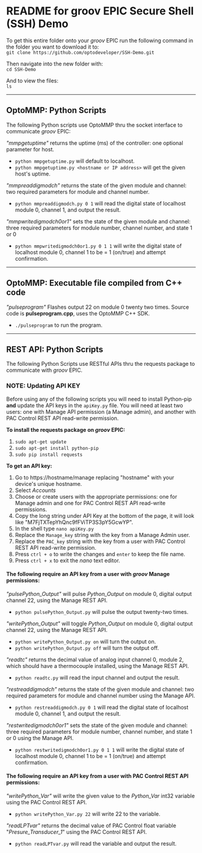 # README for groov EPIC Secure Shell (SSH) Demo

To get this entire folder onto your _groov_ EPIC run the following command in the folder you want to download it to:<br>
`git clone https://github.com/optodeveloper/SSH-Demo.git`

Then navigate into the new folder with:<br>
`cd SSH-Demo`

And to view the files:<br>
`ls`

------------

## OptoMMP: Python Scripts

The following Python scripts use OptoMMP thru the socket interface to communicate *groov* EPIC:

*"mmpgetuptime"* returns the uptime (ms) of the controller: one optional parameter for host.
* `python mmpgetuptime.py`    will default to localhost.
* `python mmpgetuptime.py <hostname or IP address>`    will get the given host's uptime.

*"mmpreaddigmodch"* returns the state of the given module and channel: two required parameters for module and channel number.
* `python mmpreaddigmodch.py 0 1`    will read the digital state of localhost module 0, channel 1, and output the result.

*"mmpwritedigmodch0or1"* sets the state of the given module and channel: three required parameters for module number, channel number, and state 1 or 0
* `python mmpwritedigmodch0or1.py 0 1 1`    will write the digital state of localhost module 0, channel 1 to be = 1 (on/true) and attempt confirmation.


--------

## OptoMMP: Executable file compiled from C++ code

*"pulseprogram"* Flashes output 22 on module 0 twenty two times. Source code is **pulseprogram.cpp**, uses the OptoMMP C++ SDK.
* `./pulseprogram` to run the program.


--------

## REST API: Python Scripts

The following Python Scripts use RESTful APIs thru the requests package to communicate with *groov* EPIC.

### NOTE: Updating API KEY
Before using any of the following scripts you will need to install Python-pip **and** update the API keys in the `apiKey.py` file. You will need at least two users: one with Manage API permission (a Manage admin), and another with PAC Control REST API read-write permission.

**To install the requests package on *groov* EPIC:**
1. `sudo apt-get update`
2. `sudo apt-get install python-pip`
3. `sudo pip install requests`

**To get an API key:**
1. Go to https://hostname/manage replacing "hostname" with your device's unique hostname.
2. Select *Accounts*
3. Choose or create users with the appropriate permissions: one for Manage admin and one for PAC Control REST API read-write permissions.
4. Copy the long string under API Key at the bottom of the page, it will look like "M7FjTXTepYhQnc9fFViTP3S3pY5GcwYP".
5. In the shell type `nano apiKey.py`
6. Replace the `Manage_key` string with the key from a Manage Admin user.
7. Replace the `PAC_key` string with the key from a user with PAC Control REST API read-write permission.
7. Press `ctrl + o` to write the changes and `enter` to keep the file name.
8. Press `ctrl + x` to exit the _nano_ text editor.

#### The following require an API key from a user with _groov_ Manage permissions:

*"pulsePython_Output"* will pulse _Python_Output_ on module 0, digital output channel 22, using the Manage REST API.
* `python pulsePython_Output.py`    will pulse the output twenty-two times.

*"writePython_Output"* will toggle _Python_Output_ on module 0, digital output channel 22, using the Manage REST API.
* `python writePython_Output.py on`    will turn the output on.
* `python writePython_Output.py off`    will turn the output off.

*"readtc"* returns the decimal value of analog input channel 0, module 2, which should have a thermocouple installed, using the Manage REST API.
* `python readtc.py`    will read the input channel and output the result.

*"restreaddigmodch"* returns the state of the given module and channel: two required parameters for module and channel number using the Manage API.
* `python restreaddigmodch.py 0 1`    will read the digital state of localhost module 0, channel 1, and output the result.

*"restwritedigmodch0or1"* sets the state of the given module and channel: three required parameters for module number, channel number, and state 1 or 0 using the Manage API.
* `python restwritedigmodch0or1.py 0 1 1`    will write the digital state of localhost module 0, channel 1 to be = 1 (on/true) and attempt confirmation.

#### The following require an API key from a user with PAC Control REST API permissions:

*"writePython_Var"* will write the given value to the _Python_Var_ int32 variable using the PAC Control REST API.
* `python writePython_Var.py 22`    will write 22 to the variable.

*"readLPTvar"* returns the decimal value of PAC Control float variable "_Presure_Transducer_1_" using the PAC Control REST API.
* `python readLPTvar.py`    will read the variable and output the result.
